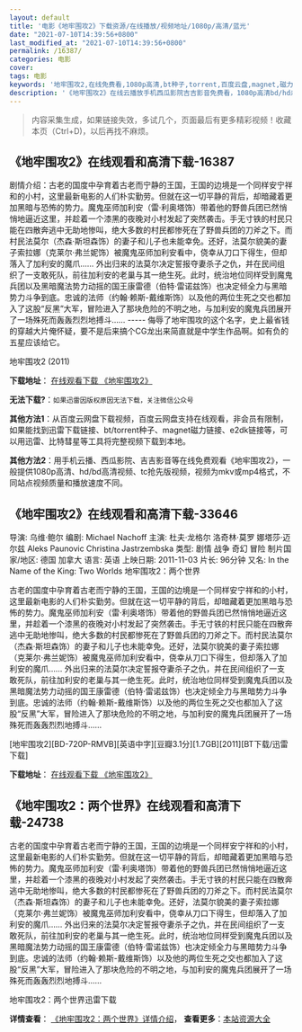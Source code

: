 ```yaml
---
layout: default
title: '电影《地牢围攻2》下载资源/在线播放/视频地址/1080p/高清/蓝光'
date: "2021-07-10T14:39:56+0800"
last_modified_at: "2021-07-10T14:39:56+0800"
permalink: /16387/
categories: 电影
cover:
tags: 电影
keywords: '地牢围攻2,在线免费看,1080p高清,bt种子,torrent,百度云盘,magnet,磁力链,迅雷下载资源'
description: '《地牢围攻2》在线云播放手机西瓜影院吉吉影音免费看，1080p高清bd/hd未删减完整版和tc抢先枪版，mkv/mp4格式，附带bt/torrent种子、magnet/磁力链、百度云盘、网盘资源迅雷下载链接'
---
```


>内容采集生成，如果链接失效，多试几个，页面最后有更多精彩视频！收藏本页（Ctrl+D)，以后再找不麻烦。


## 《地牢围攻2》在线观看和高清下载-16387

剧情介绍：古老的国度中孕育着古老而宁静的王国，王国的边境是一个同样安宁祥和的小村，这里最新电影的人们朴实勤劳。但就在这一切平静的背后，却暗藏着更加黑暗与恐怖的势力。魔鬼巫师加利安（雷·利奥塔饰）带着他的野兽兵团已然悄悄地逼近这里，并趁着一个漆黑的夜晚对小村发起了突然袭击。手无寸铁的村民只能在四散奔逃中无助地惨叫，绝大多数的村民都惨死在了野兽兵团的刀斧之下。而村民法莫尔（杰森·斯坦森饰）的妻子和儿子也未能幸免。还好，法莫尔貌美的妻子索拉娜（克莱尔·弗兰妮饰）被魔鬼巫师加利安看中，侥幸从刀口下得生，但却落入了加利安的魔爪…… 外出归来的法莫尔决定誓报夺妻杀子之仇，并在民间组织了一支敢死队，前往加利安的老巢与其一绝生死。此时，统治地位同样受到魔鬼兵团以及黑暗魔法势力动摇的国王康雷德（伯特·雷诺兹饰）也决定倾全力与黑暗势力斗争到底。忠诚的法师（约翰·赖斯-戴维斯饰）以及他的两位生死之交也都加入了这股“反黑”大军，冒险进入了那块危险的不明之地，与加利安的魔鬼兵团展开了一场殊死而轰轰烈烈地搏斗…… ----- 侮辱了地牢围攻的这个名字，史上最省钱的穿越大片俺怀疑，要不是后来搞个CG龙出来简直就是中学生作品啊。如有负的五星应该给它。


地牢围攻2 (2011)

**下载地址**： [在线观看下载 《地牢围攻2》](https://www.btbtdy.me/btdy/dy4078.html) 


**无法下载?**：`如果迅雷因版权原因无法下载，关注微信公众号 `

**其他方法1**：从百度云网盘下载视频，百度云网盘支持在线观看，非会员有限制，如果能找到迅雷下载链接、bt/torrent种子、magnet磁力链接、e2dk链接等，可以用迅雷、比特彗星等工具将完整视频下载到本地。

**其他方法2**：用手机云播、西瓜影院、吉吉影音等在线免费观看《地牢围攻2》，一般提供1080p高清、hd/bd高清视频、tc抢先版视频，视频为mkv或mp4格式，不同站点视频质量和播放速度不同。


## 《地牢围攻2》在线观看和高清下载-33646

导演: 乌维·鲍尔 编剧: Michael Nachoff 主演: 杜夫·龙格尔 洛奇林·莫罗 娜塔莎·迈尔兹 Aleks Paunovic Christina Jastrzembska 类型: 剧情 战争 奇幻 冒险 制片国家/地区: 德国 加拿大 语言: 英语 上映日期: 2011-11-03 片长: 96分钟 又名: In the Name of the King: Two Worlds 地牢围攻2：两个世界

古老的国度中孕育着古老而宁静的王国，王国的边境是一个同样安宁祥和的小村，这里最新电影的人们朴实勤劳。但就在这一切平静的背后，却暗藏着更加黑暗与恐怖的势力。魔鬼巫师加利安（雷·利奥塔饰）带着他的野兽兵团已然悄悄地逼近这里，并趁着一个漆黑的夜晚对小村发起了突然袭击。手无寸铁的村民只能在四散奔逃中无助地惨叫，绝大多数的村民都惨死在了野兽兵团的刀斧之下。而村民法莫尔（杰森·斯坦森饰）的妻子和儿子也未能幸免。还好，法莫尔貌美的妻子索拉娜（克莱尔·弗兰妮饰）被魔鬼巫师加利安看中，侥幸从刀口下得生，但却落入了加利安的魔爪…… 外出归来的法莫尔决定誓报夺妻杀子之仇，并在民间组织了一支敢死队，前往加利安的老巢与其一绝生死。此时，统治地位同样受到魔鬼兵团以及黑暗魔法势力动摇的国王康雷德（伯特·雷诺兹饰）也决定倾全力与黑暗势力斗争到底。忠诚的法师（约翰·赖斯-戴维斯饰）以及他的两位生死之交也都加入了这股“反黑”大军，冒险进入了那块危险的不明之地，与加利安的魔鬼兵团展开了一场殊死而轰轰烈烈地搏斗……


[地牢围攻2][BD-720P-RMVB][英语中字][豆瓣3.1分][1.7GB][2011][BT下载/迅雷下载]

**下载地址**： [在线观看下载 《地牢围攻2》](https://www.btdx8.com/torrent/in_the_name_of_the_king_2011.html) 


## 《地牢围攻2：两个世界》在线观看和高清下载-24738

古老的国度中孕育着古老而宁静的王国，王国的边境是一个同样安宁祥和的小村，这里最新电影的人们朴实勤劳。但就在这一切平静的背后，却暗藏着更加黑暗与恐怖的势力。魔鬼巫师加利安（雷·利奥塔饰）带着他的野兽兵团已然悄悄地逼近这里，并趁着一个漆黑的夜晚对小村发起了突然袭击。手无寸铁的村民只能在四散奔逃中无助地惨叫，绝大多数的村民都惨死在了野兽兵团的刀斧之下。而村民法莫尔（杰森&middot;斯坦森饰）的妻子和儿子也未能幸免。还好，法莫尔貌美的妻子索拉娜（克莱尔&middot;弗兰妮饰）被魔鬼巫师加利安看中，侥幸从刀口下得生，但却落入了加利安的魔爪…… 外出归来的法莫尔决定誓报夺妻杀子之仇，并在民间组织了一支敢死队，前往加利安的老巢与其一绝生死。此时，统治地位同样受到魔鬼兵团以及黑暗魔法势力动摇的国王康雷德（伯特&middot;雷诺兹饰）也决定倾全力与黑暗势力斗争到底。忠诚的法师（约翰&middot;赖斯-戴维斯饰）以及他的两位生死之交也都加入了这股“反黑”大军，冒险进入了那块危险的不明之地，与加利安的魔鬼兵团展开了一场殊死而轰轰烈烈地搏斗……


地牢围攻2：两个世界迅雷下载

**详情查看**： [《地牢围攻2：两个世界》详情介绍](/movie/24738/)， **查看更多**：[本站资源大全](/movie/t/all/)

